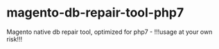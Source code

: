 # magento-db-repair-tool-php7
Magento native db repair tool, optimized for php7 - !!!usage at your own risk!!!
